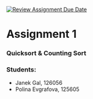 [![Review Assignment Due Date](https://classroom.github.com/assets/deadline-readme-button-24ddc0f5d75046c5622901739e7c5dd533143b0c8e959d652212380cedb1ea36.svg)](https://classroom.github.com/a/F3-LCNB8)
# Assignment 1 
### Quicksort & Counting Sort 
### Students: 
- Janek Gal, 126056 
- Polina Evgrafova, 125605
